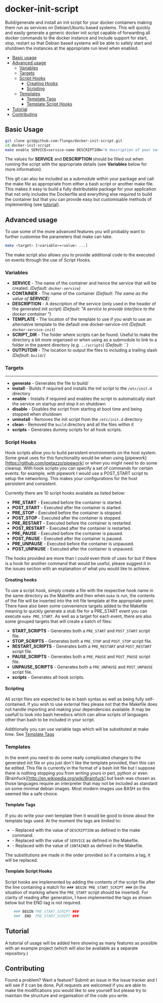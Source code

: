 docker-init-script
==================

Build/generate and install an init script for your docker containers making them run as services on Debian/Ubuntu based systems. This will quickly and easily generate a generic docker init script capable of forwarding all docker commands to the docker instance and include support for start, stop, restart so that Debian based systems will be able to safely start and shutdown the instances at the appropriate run level when enabled.

* [Basic usage](#basic-usage)
* [Advanced usage](#advanced-usage)
  * [Variables](#variables)
  * [Targets](#targets)
  * [Script Hooks](#script-hooks)
    * [Creating Hooks](#creating-hooks)
    * [Scripting](#scripting)
  * [Templates](#templates)
    * [Template Tags](#template-tags)
    * [Template Script Hooks](#template-script-hooks)
* [Tutorial](#tutorial)
* [Contributing](#contributing)

Basic Usage
-----------

```bash
git clone git@github.com:flungo/docker-init-script.git
cd docker-init-script
make enable SERVICE=service-name DESCRIPTION="A description of your service (this is optional)"
```

The values for **SERVICE** and **DESCRIPTION** should be filled out when running the script with the appropriate details (see **Variables** below for more information).

This git can also be included as a submodule within your package and call the make file as appropriate from either a bash script or another make file. This makes it easy to build a fully distributable package for your application that not only includes the Dockerfile and everything else required to build the container but that you can provide easy but customisable methods of implementing (see [tutorial](#tutorial)).

Advanced usage
--------------

To use some of the more advanced features you will probably want to further customise the parameters that make can take.

```bash
make <target> [<variable>=<value> ...]
```

The make script also allows you to provide additional code to the executed on events through the use of Script Hooks.

### Variables

* **SERVICE** - The name of the container and hence the service that will be created. *(Default: `docker-service`)*
* **CONTAINER** - The name of the container *(Default: The same as the value of __SERVICE__)*
* **DESCRIPTION** - A description of the service (only used in the header of the generated init script) *(Default: "A service to provide interface to the docker container <NAME>")*
* **TEMPLATE** - The location of the template to use if you wish to use an alternative template to the default one docker-service-init *(Default: `docker-service-init`)*
* **SCRIPT_DIR** - The folder where scripts can be found. Useful to make the directory a bit more organised or when using as a submodule to link to a folder in the parent directory (e.g. `../scripts`) *(Default: ``)*
* **OUTPUTDIR** - The location to output the files to including a trailing slash *(Default: `build/`)*

### Targets
-------

* **generate** - Generates the file to build/<SERVICE>
* **install** - Builds if required and installs the init script to the `/etc/init.d` directory
* **enable** - Installs if required and enables the script to automatically start the service on startup and stop it on shutdown
* **disable** - Disables the script from starting at boot time and being stopped when shutdown
* **uninstall** - Removes the init script from the `/etc/init.d` directory
* **clean** - Removed the `build` directory and all the files within it
* **scripts** - Generates dummy scripts for all hook scripts.

### Script Hooks

Hook scripts allow you to build persistent environments on the host system. Some great uses for this functionality would be when using  [pipework][https://github.com/jpetazzo/pipework] or when you might need to do some cleanup. With hook scripts you can specify a set of commands for certain events: for example, with pipework I would use a POST_START script to setup the networking. This makes your configurations for the host persistent and consistent.

Currently there are 10 script hooks available as listed below:

* **PRE_START** - Executed before the container is started.
* **POST_START** - Executed after the container is started.
* **PRE_STOP** - Executed before the container is stopped.
* **POST_STOP** - Executed after the container is stopped.
* **PRE_RESTART** - Executed before the container is restarted.
* **POST_RESTART** - Executed after the container is restarted.
* **PRE_PAUSE** - Executed before the container is paused.
* **POST_PAUSE** - Executed after the container is paused.
* **PRE_UNPAUSE** - Executed before the container is unpaused.
* **POST_UNPAUSE** - Executed after the container is unpaused.

The hooks provided are more than I could even think of uses for but if there is a hook for another command that would be useful, please suggest it in the issues section with an explanation of what you would like to achieve.

#### Creating hooks

To use a script hook, simply create a file with the respective hook name in the same directory as the Makefile and then when `make` is run, the contents of the file will be inserted into the init file template at the appropriate point. There have also been some convenience targets added to the Makefile meaning to quickly generate a stub file for a PRE_START event you can execute `make PRE_START`. As well as a target for each event, there are also some grouped targets that will create a batch of files:

* **START_SCRIPTS** - Generates both a `PRE_START` and `POST_START` script file.
* **STOP_SCRIPTS** - Generates both a `PRE_STOP` and `POST_STOP` script file.
* **RESTART_SCRIPTS** - Generates both a `PRE_RESTART` and `POST_RESTART` script file.
* **PAUSE_SCRIPTS** - Generates both a `PRE_PAUSE` and `POST_PAUSE` script file.
* **UNPAUSE_SCRIPTS** - Generates both a `PRE_UNPAUSE` and `POST_UNPAUSE` script file.
* **scripts** - Generates all hook scripts.

#### Scripting

All script files are expected to be in bash syntax as well as being fully self-contained. If you wish to use external files please not that the Makefile does not handle importing and making your dependencies available. It may be usefull to look into bash heredocs which can allow scripts of languages other than bash to be included in your script.

Additionally you can use variable tags which will be substituted at make time. See [Template Tags](#template-tags)

### Templates

In the event you need to do some really complicated changes to the generated init file or you just don't like the template provided, then this can be edited. This file is currently in the format of a bash init file but I suppose there is nothing stopping you from writing yours in perl, python or even [Brainfuck][http://en.wikipedia.org/wiki/Brainfuck] but bash was chosen as those languages require an interpreter that may not be included as standard on some minimal debian images. Most modern images use BASH so this seemed like a safe choice.

#### Template Tags

If you do write your own template then it would be good to know about the template tags used. At the moment the tags are limited to:

* **<DESCRIPTION>** - Replaced with the value of `DESCRIPTION` as defined in the make command.
* **<SERVICE>** - Replaced with the value of `SERVICE` as defined in the Makefile.
* **<CONTAINER>** - Replaced with the value of `CONTAINER` as defined in the Makefile.

The substitutions are made in the order provided so if a <DESCRIPTION> contains a <SERVICE> tag, it will be replaced.

#### Template Script Hooks

Script hooks are implemented by adding the contents of the script file after the line containing a match for `### BEGIN PRE_START_SCRIPT ###` (in the situation of marking where the `PRE_START` script should be inserted). For clarity of reading after generation, I have implemented the tags as shown below but the END tag is not required.

```bash
    ### BEGIN PRE_START_SCRIPT ###
    ###  END  PRE_START_SCRIPT ###
```

Tutorial
--------

A tutorial of usage will be added here showing as many features as possible with an example project (which will also be available as a separate repository.)

Contributing
------------

Found a problem? Want a feature? Submit an issue in the issue tracker and I will see if it can be done. Pull requests are welcomed if you are able to make the modifications you would like to see yourself but please try to maintain the structure and organisation of the code you write.
